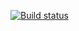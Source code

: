 [![Build status](https://ci.appveyor.com/api/projects/status/hpualh33wylsixlk/branch/master?svg=true)](https://ci.appveyor.com/project/Vadum1998/app-order/branch/master)
